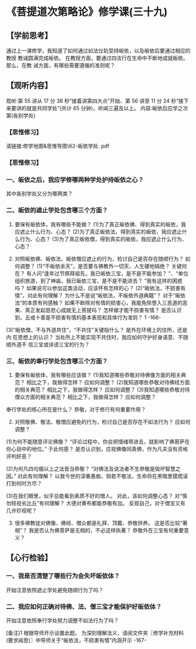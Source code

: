 
# 《菩提道次第略论》修学课(三十九)
## 【学前思考】

通过上一课修学，我知道了如何通过如法仪轨受持皈依，以及皈依后要通过相应的教授
教诫圆满完成皈依。
在教授方面，要通过四法行在生命中不断地成就皈依。
那么，在教
诫方面，有哪些需要遵循的准则呢？

## 【观听内容】

观听:第 55 讲从 17 分 38 秒“接着讲第四大点”开始、第 56 讲至 11 分 24 秒“接下来要讲的就是共同学处”(共计 65 分钟)，听闻三遍及以上。
内容:皈依后应学之次第(各别学处)

### 【思惟修习】

请链接:修学地图&思惟导图\62-皈依学处. pdf

### 【思惟修习】

### 一、皈依之后，我应学修哪两种学处护持皈依之心？

其中各别学处又分为哪两类？

### 二、皈依的遮止学处包含哪三个方面？

1. 要保有皈依体，我有哪些不能做？
   (1)为了真正皈依佛、得到真实的皈依，我应遮止什么行为、心态？
   (2)为了真正皈依法，得到真实的皈依，我应遮止什么行为、心态？
   (3)为了真正皈依僧，得到真实的皈依，我应遮止什么行为、心态？

2. 对照皈依佛、皈依法、皈依僧应遮止的行为，检讨自己是否存在随顺行为？
   如何调整？
   (1)“不皈依余天”，是否要与佛教外一切天、人生硬地隔绝？
   关键何在？
   有人问“逢年过节祭拜祖先，我已皈依三宝，是不是不能参加？
   ”、“单位组织旅游，到了神庙，我已皈依三宝，是不是不能进去？
   ”我有这样的困惑吗？
   如果说可以参加这类活动，应该怀有怎样的心？
   (2)“皈依法，不损害有情”，对此有何理解？
   为什么不是说“皈依法，不皈依外道典籍”？
   对于“皈依法”的本质有何感触？
   如果不断除对有情的损害心，我能免除堕入三恶道的恶果、真正发起慈悲心成就无上菩提吗？
   怎样做才能不损害有情？
   是否认识到，五戒十善是不损害有情的基本表现和具体行为准则？
   1
   -166-

(3)“皈依僧，不与外道共住”，“不共住”关键指什么？
是外在环境上的住所，还是内
在思想上的认识？
当处所上不能实现不共住时，我应如何守护好身语意、不随顺外道不
信三宝或诽谤三宝的行为？

### 三、皈依的奉行学处包含哪三个方面？

1. 要保有皈依体，我有哪些应该做？
   (1)我知道哪些恭敬对待佛像方面的相关典范？
   相比之下，我做得怎样？
   应如何调整？
   (2)我知道哪些恭敬对待佛经方面的相关典范？
   相比之下，我做得怎样？
   应如何调整？
   (3)我知道哪些恭敬对待僧众方面的相关典范？
   相比之下，我做得怎样？
   应如何调整？

奉行学处的核心所在是什么？
恭敬，对于修行有何重要作用？

2. 对照敬佛、敬法、敬僧应避免的行为，检讨自己是否存在不如法行为？
   应如何调整？

(1)为何不能随意评论佛像？
“评论过程中，你会把情绪带进去，就影响了佛菩萨在你心目中的地位。”
于此何感？
是否认识到，应视佛像同真佛，作为凡夫没有资格评判好恶？

(2)为何凡四句偈以上之法皆当恭敬？
“对佛法及说法者不生恭敬是毁坏智慧之因。”
对此有何理解？
以我今世的深重愚痴，倘若不敬法，生命将在黑暗里摸爬滚打到何时方尽？

(3)在我们眼里，似乎总能看到素质不好的僧人。
对此，该如何调整心态？
对“慎勿轻视劣比丘”有何理解？
大德对黄布都能恭敬有加。
反观自己，对于僧宝又有几许珍视呢？

3. 很多佛教徒对佛像、佛经、僧众都是礼拜、顶戴、恭敬供养。
   这是否比较“著相”？
   我是否认为佛菩萨是无相的，不必这样执著？
   恭敬外在三宝有何重要意义？

## 【心行检验】

### 一、我是否清楚了哪些行为会失坏皈依体？

开始注意依照遮止学处避免随顺行为了吗？

### 二、我应如何正确对待佛、法、僧三宝才能保护好皈依体？

开始注意依照奉行学处努力调整不如法行为了吗？

[备注]1 根据导师开示设置此题。
为深刻理解法义，请阅文件夹〖修学补充材料(要求闻思)〗中导师关于“皈依法，不损害有情”内涵开示
-167-